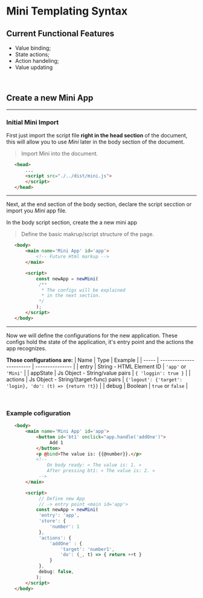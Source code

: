 # Mini Templating Syntax

## Current Functional Features

- Value binding;
- State actions;
- Action handeling;
- Value updating

<br>

## Create a new Mini App

---

### **Initial Mini Import**

First just import the script file **right in the head section**
of the document, this will allow you to use _Mini_ later in the body
section of the document.

> Import Mini into the document.

```HTML
   <head>
       ...
       <script src="./../dist/mini.js">
       </script>
   </head>
```

---

Next, at the end section of the body section, declare the script
secction or import you _Mini_ app file.

In the body script section, create the a new mini app

> Define the basic makrup/script structure of the page.

```HTML
   <body>
       <main name='Mini App' id='app'>
           <!-- Future Html markup -->
       </main>

       <script>
           const newApp = newMini(
            /**
             * The configs will be explained
             * in the next section.
            */
           );
       </script>
   </body>
```

---

Now we will define the configurations for the new application.
These configs hold the state of the application, it's entry point and the actions the app recognizes.

**Those configurations are:**
| Name | Type | Example |
| ----- | ------------------------ | --------------- |
| entry | String - HTML Element ID | `'app'` or `'Mini'` |
| appState | Js Object - String/value pairs | `{ 'loggin': true }` |
| actions | Js Object - String/(target-func) pairs | `{'logout': {'target': 'login}, 'do': (t) => {return !t}}` |
| debug | Boolean | `true` or `false` |

<br>

### **Example cofiguration**

```HTML
   <body>
       <main name='Mini App' id='app'>
           <button id='bt1' onclick="app.handle('addOne')">
                Add 1
           </button>
           <p @bind>The value is: {{@number}}.</p>
           <!--
               On body ready: « The value is: 1. »
               After pressing bt1: « The value is: 2. »
            -->
       </main>

       <script>
            // Define new App
            // -> entry point <main id='app'>
           const newApp = newMini(
            'entry': 'app',
            'store': {
                'number': 1
            },
            'actions': {
                'addOne' : {
                    'target': 'number1',
                    'do': (_, t) => { return ++t }
                }
            },
            debug: false,
           );
       </script>
   </body>
```
